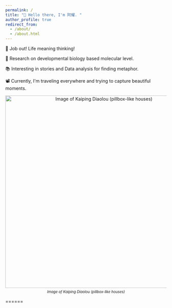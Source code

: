 ```yaml
---
permalink: /
title: "👋 Hello there, I'm 阿耀. "
author_profile: true
redirect_from: 
  - /about/
  - /about.html
---
```




🤔 Job out! Life meaning thinking!  

🔭 Research on developmental biology based molecular level.

📚 Interesting in stories and Data analysis for finding metaphor. 

📽️ Currently, I'm traveling everywhere and trying to capture beautiful moments.

<div style="text-align: center;">
  <img src="/images/kaiping.jpg" alt="Image of Kaiping Diaolou (pillbox-like houses)" style="width:600px; height:auto; margin-bottom: 5px;">
  <p style="margin: 0; font-size: 0.8em;">
    <em><i>Image of Kaiping Diaolou (pillbox-like houses)</i></em>
  </p>
</div>

======







